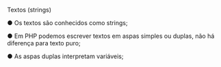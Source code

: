 Textos (strings)

● Os textos são conhecidos como strings;

● Em PHP podemos escrever textos em aspas simples ou duplas, não há
diferença para texto puro;

● As aspas duplas interpretam variáveis;